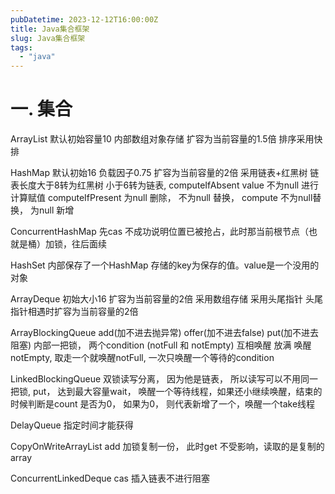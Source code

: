 ```yaml
---
pubDatetime: 2023-12-12T16:00:00Z
title: Java集合框架
slug: Java集合框架
tags:
  - "java"
---
```


# 一. 集合

ArrayList 默认初始容量10 内部数组对象存储 扩容为当前容量的1.5倍 排序采用快排

HashMap 默认初始16 负载因子0.75 扩容为当前容量的2倍 采用链表+红黑树 链表长度大于8转为红黑树 小于6转为链表, computeIfAbsent value 不为null 进行计算赋值 computeIfPresent 为null 删除， 不为null 替换， compute 不为null替换， 为null 新增

ConcurrentHashMap 先cas 不成功说明位置已被抢占，此时那当前根节点（也就是桶）加锁，往后面续

HashSet 内部保存了一个HashMap 存储的key为保存的值。value是一个没用的对象

ArrayDeque 初始大小16 扩容为当前容量的2倍 采用数组存储 采用头尾指针 头尾指针相遇时扩容为当前容量的2倍

ArrayBlockingQueue add(加不进去抛异常) offer(加不进去false) put(加不进去阻塞) 内部一把锁， 两个condition (notFull 和 notEmpty) 互相唤醒 放满 唤醒notEmpty, 取走一个就唤醒notFull, 一次只唤醒一个等待的condition

LinkedBlockingQueue 双锁读写分离， 因为他是链表， 所以读写可以不用同一把锁, put， 达到最大容量wait， 唤醒一个等待线程，如果还小继续唤醒，结束的时候判断是count 是否为0， 如果为0， 则代表新增了一个，唤醒一个take线程

DelayQueue  指定时间才能获得

CopyOnWriteArrayList add 加锁复制一份， 此时get 不受影响，读取的是复制的array

ConcurrentLinkedDeque cas 插入链表不进行阻塞